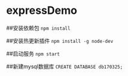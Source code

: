 # expressDemo

##安装依赖包
`npm install`

##安装热更新插件
`npm install -g node-dev`

##启动服务
`npm start`

##新建mysql数据库
`CREATE DATABASE db170325;`
